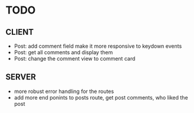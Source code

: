 # TODO

## CLIENT

- Post: add comment field make it more responsive to keydown events 
- Post: get all comments and display them
- Post: change the comment view to comment card

## SERVER 

- more robust error handling for the routes
- add more end ponints to posts route, get post comments, who liked the post